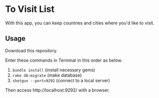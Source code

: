 # To Visit List

With this app, you can keep countries and cities where you'd like to visit.

## Usage

Download this repository.

Enter these commands in Terminal in this order as below.
 1. `bundle install` (install necessary gems)
 2. `rake db:migrate` (make database}
 3. `shotgun --port=9292` (connect to a local server)

Then access http://localhost:9292/ with a browser.
